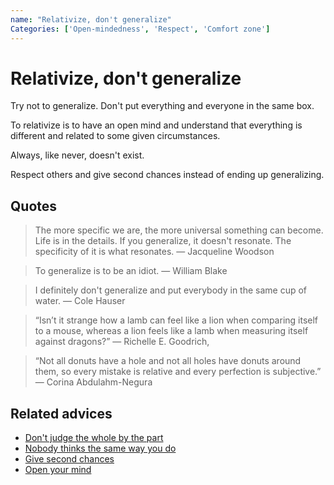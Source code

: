 ```yaml
---
name: "Relativize, don't generalize"
Categories: ['Open-mindedness', 'Respect', 'Comfort zone']
---
```

# Relativize, don't generalize

Try not to generalize. Don't put everything and everyone in the same box.

To relativize is to have an open mind and understand that everything is different and related to some given circumstances.

Always, like never, doesn't exist. 

Respect others and give second chances instead of ending up generalizing.

## Quotes

> The more specific we are, the more universal something can become. Life is in the details. If you generalize, it doesn't resonate. The specificity of it is what resonates. ― Jacqueline Woodson

> To generalize is to be an idiot. ― William Blake

> I definitely don't generalize and put everybody in the same cup of water. ― Cole Hauser

> “Isn’t it strange how a lamb can feel like a lion when comparing itself to a mouse, whereas a lion feels like a lamb when measuring itself against dragons?” ― Richelle E. Goodrich,

> “Not all donuts have a hole and not all holes have donuts around them, so every mistake is relative and every perfection is subjective.” ― Corina Abdulahm-Negura

## Related advices

- [Don't judge the whole by the part](../Don't%20judge%20the%20whole%20by%20the%20part/index.md)
- [Nobody thinks the same way you do](../Nobody%20thinks%20the%20same%20way%20you%20do/index.md)
- [Give second chances](../Give%20second%20chances/index.md)
- [Open your mind](../Open%20your%20mind/index.md)